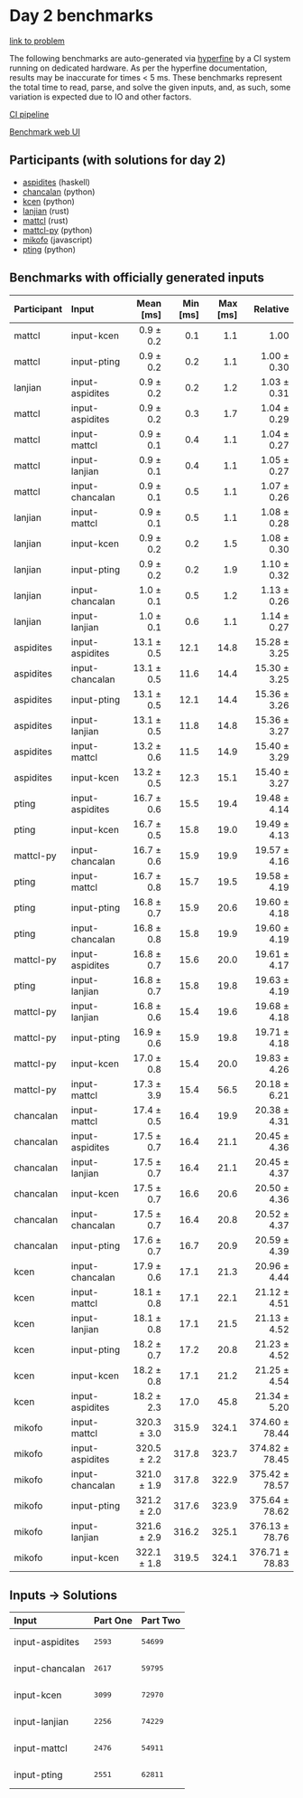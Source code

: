 # Day 2 benchmarks

[link to problem](https://adventofcode.com/2023/day/2)

The following benchmarks are auto-generated via
[hyperfine](https://github.com/sharkdp/hyperfine) by a CI system running on
dedicated hardware. As per the hyperfine documentation, results may be
inaccurate for times < 5 ms. These benchmarks represent the total time to read,
parse, and solve the given inputs, and, as such, some variation is expected due
to IO and other factors.

[CI pipeline](http://ci.papercode.net:8080/teams/main/pipelines/aoc2023)

[Benchmark web UI](https://aoc.ancalagon.black)


## Participants (with solutions for day 2)

- [aspidites](https://github.com/aspidites/aoc2023) (haskell)
- [chancalan](https://github.com/chancalan/aoc2023) (python)
- [kcen](https://github.com/kcen/aoc2023) (python)
- [lanjian](https://github.com/lanjian/aoc-2023) (rust)
- [mattcl](https://github.com/mattcl/aoc2023) (rust)
- [mattcl-py](https://github.com/mattcl/aoc2023-py) (python)
- [mikofo](https://github.com/mikofo/advent-of-code-2023) (javascript)
- [pting](https://github.com/pting/aoc2023) (python)


## Benchmarks with officially generated inputs

| Participant | Input | Mean [ms] | Min [ms] | Max [ms] | Relative |
|:---|:---|---:|---:|---:|---:|
| mattcl | input-kcen | 0.9 ± 0.2 | 0.1 | 1.1 | 1.00 |
| mattcl | input-pting | 0.9 ± 0.2 | 0.2 | 1.1 | 1.00 ± 0.30 |
| lanjian | input-aspidites | 0.9 ± 0.2 | 0.2 | 1.2 | 1.03 ± 0.31 |
| mattcl | input-aspidites | 0.9 ± 0.2 | 0.3 | 1.7 | 1.04 ± 0.29 |
| mattcl | input-mattcl | 0.9 ± 0.1 | 0.4 | 1.1 | 1.04 ± 0.27 |
| mattcl | input-lanjian | 0.9 ± 0.1 | 0.4 | 1.1 | 1.05 ± 0.27 |
| mattcl | input-chancalan | 0.9 ± 0.1 | 0.5 | 1.1 | 1.07 ± 0.26 |
| lanjian | input-mattcl | 0.9 ± 0.1 | 0.5 | 1.1 | 1.08 ± 0.28 |
| lanjian | input-kcen | 0.9 ± 0.2 | 0.2 | 1.5 | 1.08 ± 0.30 |
| lanjian | input-pting | 0.9 ± 0.2 | 0.2 | 1.9 | 1.10 ± 0.32 |
| lanjian | input-chancalan | 1.0 ± 0.1 | 0.5 | 1.2 | 1.13 ± 0.26 |
| lanjian | input-lanjian | 1.0 ± 0.1 | 0.6 | 1.1 | 1.14 ± 0.27 |
| aspidites | input-aspidites | 13.1 ± 0.5 | 12.1 | 14.8 | 15.28 ± 3.25 |
| aspidites | input-chancalan | 13.1 ± 0.5 | 11.6 | 14.4 | 15.30 ± 3.25 |
| aspidites | input-pting | 13.1 ± 0.5 | 12.1 | 14.4 | 15.36 ± 3.26 |
| aspidites | input-lanjian | 13.1 ± 0.5 | 11.8 | 14.8 | 15.36 ± 3.27 |
| aspidites | input-mattcl | 13.2 ± 0.6 | 11.5 | 14.9 | 15.40 ± 3.29 |
| aspidites | input-kcen | 13.2 ± 0.5 | 12.3 | 15.1 | 15.40 ± 3.27 |
| pting | input-aspidites | 16.7 ± 0.6 | 15.5 | 19.4 | 19.48 ± 4.14 |
| pting | input-kcen | 16.7 ± 0.5 | 15.8 | 19.0 | 19.49 ± 4.13 |
| mattcl-py | input-chancalan | 16.7 ± 0.6 | 15.9 | 19.9 | 19.57 ± 4.16 |
| pting | input-mattcl | 16.7 ± 0.8 | 15.7 | 19.5 | 19.58 ± 4.19 |
| pting | input-pting | 16.8 ± 0.7 | 15.9 | 20.6 | 19.60 ± 4.18 |
| pting | input-chancalan | 16.8 ± 0.8 | 15.8 | 19.9 | 19.60 ± 4.19 |
| mattcl-py | input-aspidites | 16.8 ± 0.7 | 15.6 | 20.0 | 19.61 ± 4.17 |
| pting | input-lanjian | 16.8 ± 0.7 | 15.8 | 19.8 | 19.63 ± 4.19 |
| mattcl-py | input-lanjian | 16.8 ± 0.6 | 15.4 | 19.6 | 19.68 ± 4.18 |
| mattcl-py | input-pting | 16.9 ± 0.6 | 15.9 | 19.8 | 19.71 ± 4.18 |
| mattcl-py | input-kcen | 17.0 ± 0.8 | 15.4 | 20.0 | 19.83 ± 4.26 |
| mattcl-py | input-mattcl | 17.3 ± 3.9 | 15.4 | 56.5 | 20.18 ± 6.21 |
| chancalan | input-mattcl | 17.4 ± 0.5 | 16.4 | 19.9 | 20.38 ± 4.31 |
| chancalan | input-aspidites | 17.5 ± 0.7 | 16.4 | 21.1 | 20.45 ± 4.36 |
| chancalan | input-lanjian | 17.5 ± 0.7 | 16.4 | 21.1 | 20.45 ± 4.37 |
| chancalan | input-kcen | 17.5 ± 0.7 | 16.6 | 20.6 | 20.50 ± 4.36 |
| chancalan | input-chancalan | 17.5 ± 0.7 | 16.4 | 20.8 | 20.52 ± 4.37 |
| chancalan | input-pting | 17.6 ± 0.7 | 16.7 | 20.9 | 20.59 ± 4.39 |
| kcen | input-chancalan | 17.9 ± 0.6 | 17.1 | 21.3 | 20.96 ± 4.44 |
| kcen | input-mattcl | 18.1 ± 0.8 | 17.1 | 22.1 | 21.12 ± 4.51 |
| kcen | input-lanjian | 18.1 ± 0.8 | 17.1 | 21.5 | 21.13 ± 4.52 |
| kcen | input-pting | 18.2 ± 0.7 | 17.2 | 20.8 | 21.23 ± 4.52 |
| kcen | input-kcen | 18.2 ± 0.8 | 17.1 | 21.2 | 21.25 ± 4.54 |
| kcen | input-aspidites | 18.2 ± 2.3 | 17.0 | 45.8 | 21.34 ± 5.20 |
| mikofo | input-mattcl | 320.3 ± 3.0 | 315.9 | 324.1 | 374.60 ± 78.44 |
| mikofo | input-aspidites | 320.5 ± 2.2 | 317.8 | 323.7 | 374.82 ± 78.45 |
| mikofo | input-chancalan | 321.0 ± 1.9 | 317.8 | 322.9 | 375.42 ± 78.57 |
| mikofo | input-pting | 321.2 ± 2.0 | 317.6 | 323.9 | 375.64 ± 78.62 |
| mikofo | input-lanjian | 321.6 ± 2.9 | 316.2 | 325.1 | 376.13 ± 78.76 |
| mikofo | input-kcen | 322.1 ± 1.8 | 319.5 | 324.1 | 376.71 ± 78.83 |


## Inputs -> Solutions

| Input | Part One | Part Two |
|:---|:---|:---|
|input-aspidites|<pre>2593</pre>|<pre>54699</pre>|
|input-chancalan|<pre>2617</pre>|<pre>59795</pre>|
|input-kcen|<pre>3099</pre>|<pre>72970</pre>|
|input-lanjian|<pre>2256</pre>|<pre>74229</pre>|
|input-mattcl|<pre>2476</pre>|<pre>54911</pre>|
|input-pting|<pre>2551</pre>|<pre>62811</pre>|